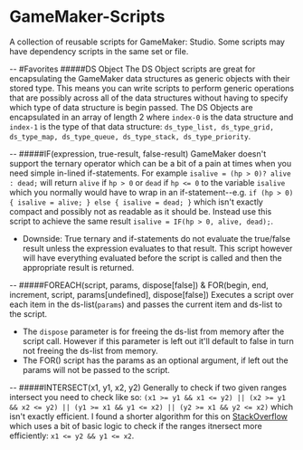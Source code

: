 # GameMaker-Scripts
A collection of reusable scripts for GameMaker: Studio. Some scripts may have dependency scripts in the same set or file.

--
#Favorites
#####DS Object
The DS Object scripts are great for encapsulating the GameMaker data structures as generic objects with their stored type. This means you can write scripts to perform generic operations that are possibly across all of the data structures without having to specify which type of data structure is begin passed. The DS Objects are encapsulated in an array of length 2 where `index-0` is the data structure and `index-1` is the type of that data structure: `ds_type_list, ds_type_grid, ds_type_map, ds_type_queue, ds_type_stack, ds_type_priority`.

--
#####IF(expression, true-result, false-result)
GameMaker doesn't support the ternary operator which can be a bit of a pain at times when you need simple in-lined if-statements. For example `isalive = (hp > 0)? alive : dead;` will return `alive` if `hp > 0` or `dead` if `hp <= 0` to the variable `isalive` which you normally would have to wrap in an if-statement--e.g. `if (hp > 0) { isalive = alive; } else { isalive = dead; }` which isn't exactly compact and possibly not as readable as it should be. Instead use this script to achieve the same result `isalive = IF(hp > 0, alive, dead);`.

 - Downside: True ternary and if-statements do not evaluate the true/false result unless the expression evaluates to that result. This script however will have everything evaluated before the script is called and then the appropriate result is returned.

--
#####FOREACH(script, params, dispose[false]) & FOR(begin, end, increment, script, params[undefined], dispose[false])
Executes a script over each item in the ds-list(`params`) and passes the current item and ds-list to the script.

 - The `dispose` parameter is for freeing the ds-list from memory after the script call. However if this parameter is left out it'll default to false in turn not freeing the ds-list from memory.
 - The FOR() script has the params as an optional argument, if left out the params will not be passed to the script.

--
#####INTERSECT(x1, y1, x2, y2)
Generally to check if two given ranges intersect you need to check like so: `(x1 >= y1 && x1 <= y2) || (x2 >= y1 && x2 <= y2) || (y1 >= x1 && y1 <= x2) || (y2 >= x1 && y2 <= x2)` which isn't exactly efficient. I found a shorter algorithm for this on [StackOverflow](http://stackoverflow.com/questions/3269434/whats-the-most-efficient-way-to-test-two-integer-ranges-for-overlap) which uses a bit of basic logic to check if the ranges itnersect more efficiently: `x1 <= y2 && y1 <= x2`.
